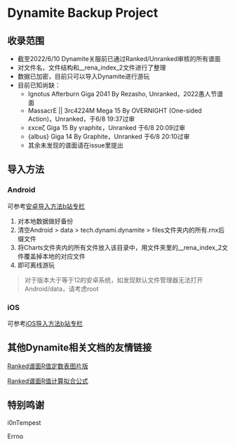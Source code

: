 Dynamite Backup Project
===

## 收录范围
* 截至2022/6/10 Dynamite关服前已通过Ranked/Unranked审核的所有谱面
* 对文件名，文件结构和__rena_index_2文件进行了整理
* 数据已加密，目前只可以导入Dynamite进行游玩
* 目前已知尚缺：
   * Ignotus Afterburn Giga 2041 By Rezasho, Unranked，2022愚人节谱面
   * MassacrE || 3rc4224M Mega 15 By OVERNIGHT (One-sided Action)，Unranked，于6/8 19:37过审
   * εxceζ Giga 15 By γraphitε，Unranked 于6/8 20:09过审
   * {albus} Giga 14 By Graphite，Unranked 于6/8 20:10过审
   * 其余未发现的谱面请在issue里提出

## 导入方法

### Android

可参考[安卓导入方法b站专栏](https://www.bilibili.com/read/cv17021429)

1. 对本地数据做好备份
2. 清空Android > data > tech.dynami.dynamite > files文件夹内的所有.rnx后缀文件
3. 将Charts文件夹内的所有文件放入该目录中，用文件夹里的__rena_index_2文件覆盖掉本地的对应文件
4. 即可离线游玩

> 对于版本大于等于12的安卓系统，如发现默认文件管理器无法打开Android/data，请考虑root

### iOS

可参考[iOS导入方法b站专栏](https://www.bilibili.com/read/cv17026497)

## 其他Dynamite相关文档的友情链接

[Ranked谱面R值定数表图片版](https://www.bilibili.com/read/cv16981243)

[Ranked谱面R值计算拟合公式](https://www.bilibili.com/read/cv17024921)

## 特别鸣谢
i0nTempest

Errno
